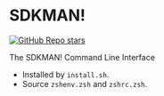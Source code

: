 # SDKMAN!

[![GitHub Repo stars](https://img.shields.io/github/stars/sdkman/sdkman-cli?style=social)](https://github.com/sdkman/sdkman-cli)

The SDKMAN! Command Line Interface

- Installed by `install.sh`.
- Source `zshenv.zsh` and `zshrc.zsh`.
